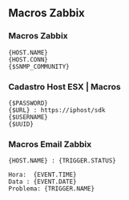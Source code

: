 ## Macros Zabbix

### Macros Zabbix

```
{HOST.NAME}
{HOST.CONN}
{$SNMP_COMMUNITY}
```

### Cadastro Host ESX | Macros

```
{$PASSWORD}
{$URL} : https://iphost/sdk
{$USERNAME}
{$UUID}
```

### Macros Email Zabbix

```
{HOST.NAME} : {TRIGGER.STATUS}

Hora:  {EVENT.TIME}
Data : {EVENT.DATE}
Problema: {TRIGGER.NAME}
```
